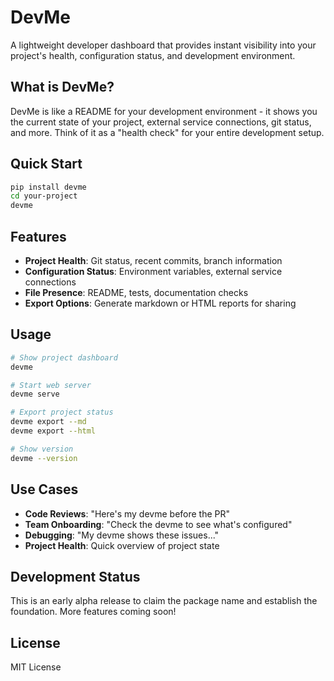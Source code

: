 # DevMe

A lightweight developer dashboard that provides instant visibility into your project's health, configuration status, and development environment.

## What is DevMe?

DevMe is like a README for your development environment - it shows you the current state of your project, external service connections, git status, and more. Think of it as a "health check" for your entire development setup.

## Quick Start

```bash
pip install devme
cd your-project
devme
```

## Features

- **Project Health**: Git status, recent commits, branch information
- **Configuration Status**: Environment variables, external service connections
- **File Presence**: README, tests, documentation checks
- **Export Options**: Generate markdown or HTML reports for sharing

## Usage

```bash
# Show project dashboard
devme

# Start web server
devme serve

# Export project status
devme export --md
devme export --html

# Show version
devme --version
```

## Use Cases

- **Code Reviews**: "Here's my devme before the PR"
- **Team Onboarding**: "Check the devme to see what's configured"
- **Debugging**: "My devme shows these issues..."
- **Project Health**: Quick overview of project state

## Development Status

This is an early alpha release to claim the package name and establish the foundation. More features coming soon!

## License

MIT License
